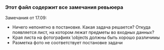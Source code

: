 ### Этот файл содержит все замечания ревьюера
Замечания от 17.09:
   * Ничего непонятно в постановке. Какая задача решается? Откуда появляется лист, на котором лежат предметы во входных данных?
   * Края листа на фотографиях \objects должны быть хорошо различимы
   * Разметка фото не соответствует постановке задачи


